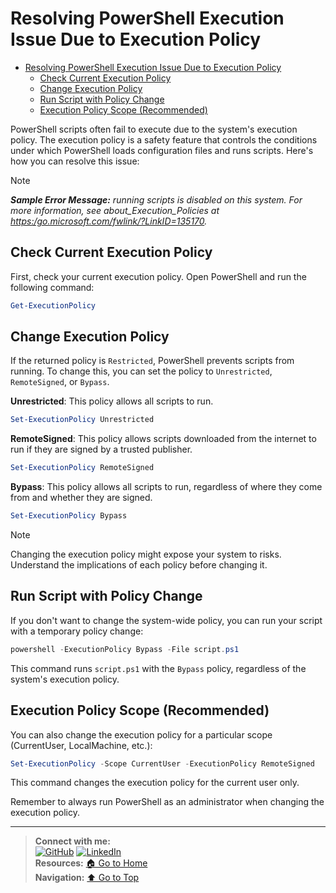 # Resolving PowerShell Execution Issue Due to Execution Policy

- [Resolving PowerShell Execution Issue Due to Execution Policy](#resolving-powershell-execution-issue-due-to-execution-policy)
  - [Check Current Execution Policy](#check-current-execution-policy)
  - [Change Execution Policy](#change-execution-policy)
  - [Run Script with Policy Change](#run-script-with-policy-change)
  - [Execution Policy Scope (Recommended)](#execution-policy-scope-recommended)

PowerShell scripts often fail to execute due to the system's execution policy. The execution policy is a safety feature
that controls the conditions under which PowerShell loads configuration files and runs scripts. Here's how you can
resolve this issue:

> [!NOTE]
> ***Sample Error Message:*** *running scripts is disabled on this system. For more information, see
> about_Execution_Policies at <https:/go.microsoft.com/fwlink/?LinkID=135170>.*

## Check Current Execution Policy

First, check your current execution policy. Open PowerShell and run the following command:

```powershell
Get-ExecutionPolicy
```

## Change Execution Policy

If the returned policy is `Restricted`, PowerShell prevents scripts from running. To change this, you can set the
policy to `Unrestricted`, `RemoteSigned`, or `Bypass`.

**Unrestricted**: This policy allows all scripts to run.

```powershell
Set-ExecutionPolicy Unrestricted
```

**RemoteSigned**: This policy allows scripts downloaded from the internet to run if they are signed by a trusted
publisher.

```powershell
Set-ExecutionPolicy RemoteSigned
```

**Bypass**: This policy allows all scripts to run, regardless of where they come from and whether they are signed.

```powershell
Set-ExecutionPolicy Bypass
```

> [!NOTE]
> Changing the execution policy might expose your system to risks. Understand the implications of each policy before
> changing it.

## Run Script with Policy Change

If you don't want to change the system-wide policy, you can run your script with a temporary policy change:

```powershell
powershell -ExecutionPolicy Bypass -File script.ps1
```

This command runs `script.ps1` with the `Bypass` policy, regardless of the system's execution policy.

## Execution Policy Scope (Recommended)

You can also change the execution policy for a particular scope (CurrentUser, LocalMachine, etc.):

```powershell
Set-ExecutionPolicy -Scope CurrentUser -ExecutionPolicy RemoteSigned
```

This command changes the execution policy for the current user only.

Remember to always run PowerShell as an administrator when changing the execution policy.

---
> **Connect with me:**<br>
> [![GitHub](https://img.shields.io/badge/GitHub-%23121011.svg?&style=for-the-badge&logo=github&logoColor=white)](https://github.com/shangar-t-a)
> [![LinkedIn](https://img.shields.io/badge/LinkedIn-%230077B5.svg?&style=for-the-badge&logo=linkedin&logoColor=white)](https://www.linkedin.com/in/shangar-arivazhagan/)<br>
> **Resources:** [🏠 Go to Home](../README.md)<br>
> **Navigation:** [⬆️ Go to Top](#resolving-powershell-execution-issue-due-to-execution-policy)

